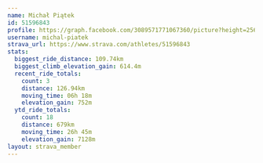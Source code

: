 ```yaml
---
name: Michał Piątek
id: 51596843
profile: https://graph.facebook.com/3089571771067360/picture?height=256&width=256
username: michal-piatek
strava_url: https://www.strava.com/athletes/51596843
stats:
  biggest_ride_distance: 109.74km
  biggest_climb_elevation_gain: 614.4m
  recent_ride_totals:
    count: 3
    distance: 126.94km
    moving_time: 06h 18m
    elevation_gain: 752m
  ytd_ride_totals:
    count: 18
    distance: 679km
    moving_time: 26h 45m
    elevation_gain: 7128m
layout: strava_member
--- 
```

